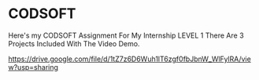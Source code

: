 # CODSOFT

Here's my CODSOFT Assignment For My Internship LEVEL 1 There Are 3 Projects Included With The Video Demo.

https://drive.google.com/file/d/1tZ7z6D6Wuh1lT6zgf0fbJbnW_WlFylRA/view?usp=sharing
